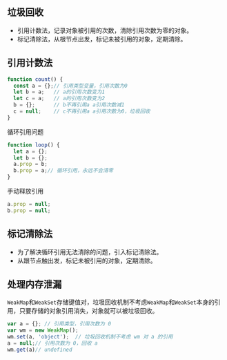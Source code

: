 ## 垃圾回收
* 引用计数法，记录对象被引用的次数，清除引用次数为零的对象。
* 标记清除法，从根节点出发，标记未被引用的对象，定期清除。

## 引用计数法
```js
function count() {
  const a = {};// 引用类型变量，引用次数为0
  let b = a;   // a的引用次数变为1
  let c = a;   // a的引用次数变为2
  b = {};      // b不再引用a a引用次数减1
  c = null;    // c不再引用a a引用次数为0，垃圾回收
}
```

循环引用问题

```js
function loop() {
  let a = {};
  let b = {};
  a.prop = b;
  b.prop = a;// 循环引用，永远不会清零
}

```
手动释放引用
```js
a.prop = null;
b.prop = null;
```

## 标记清除法
* 为了解决循环引用无法清除的问题，引入标记清除法。
* 从跟节点触出发，标记未被引用的对象，定期清除。

## 处理内存泄漏
`WeakMap`和`WeakSet`存储键值对，垃圾回收机制不考虑`WeakMap`和`WeakSet`本身的引用，只要存储的对象引用消失，对象就可以被垃圾回收。
```js
var a = {}; // 引用类型，引用次数为 0
var wm = new WeakMap();
wm.set(a, 'object');  // 垃圾回收机制不考虑 wm 对 a 的引用
a = null;// 引用次数为 0，回收 a
wm.get(a)// undefined
```
